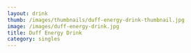 ```yaml
---
layout: drink
thumb: /images/thumbnails/duff-energy-drink-thumbnail.jpg
image: /images/duff-energy-drink.jpg
title: Duff Energy Drink
category: singles
---
```


